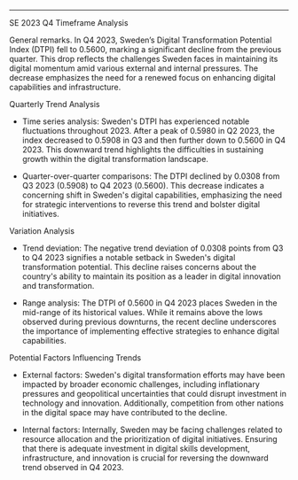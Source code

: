 ---

SE 2023 Q4 Timeframe Analysis

General remarks. In Q4 2023, Sweden’s Digital Transformation Potential Index (DTPI) fell to 0.5600, marking a significant decline from the previous quarter. This drop reflects the challenges Sweden faces in maintaining its digital momentum amid various external and internal pressures. The decrease emphasizes the need for a renewed focus on enhancing digital capabilities and infrastructure.

Quarterly Trend Analysis

- Time series analysis:
  Sweden's DTPI has experienced notable fluctuations throughout 2023. After a peak of 0.5980 in Q2 2023, the index decreased to 0.5908 in Q3 and then further down to 0.5600 in Q4 2023. This downward trend highlights the difficulties in sustaining growth within the digital transformation landscape.

- Quarter-over-quarter comparisons:
  The DTPI declined by 0.0308 from Q3 2023 (0.5908) to Q4 2023 (0.5600). This decrease indicates a concerning shift in Sweden's digital capabilities, emphasizing the need for strategic interventions to reverse this trend and bolster digital initiatives.

Variation Analysis

- Trend deviation:
  The negative trend deviation of 0.0308 points from Q3 to Q4 2023 signifies a notable setback in Sweden's digital transformation potential. This decline raises concerns about the country's ability to maintain its position as a leader in digital innovation and transformation.

- Range analysis:
  The DTPI of 0.5600 in Q4 2023 places Sweden in the mid-range of its historical values. While it remains above the lows observed during previous downturns, the recent decline underscores the importance of implementing effective strategies to enhance digital capabilities.

Potential Factors Influencing Trends

- External factors:
  Sweden's digital transformation efforts may have been impacted by broader economic challenges, including inflationary pressures and geopolitical uncertainties that could disrupt investment in technology and innovation. Additionally, competition from other nations in the digital space may have contributed to the decline.

- Internal factors:
  Internally, Sweden may be facing challenges related to resource allocation and the prioritization of digital initiatives. Ensuring that there is adequate investment in digital skills development, infrastructure, and innovation is crucial for reversing the downward trend observed in Q4 2023.



<!-- --- -->